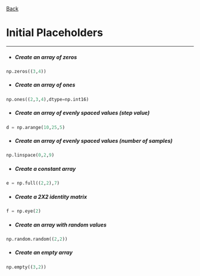 [Back](../numpy.md)

# Initial Placeholders
---

- ##### Create an array of zeros
```python
np.zeros((3,4))
```
- ##### Create an array of ones
```python
np.ones((2,3,4),dtype=np.int16)
```
- ##### Create an array of evenly spaced values (step value)
```python
d = np.arange(10,25,5)
```
- ##### Create an array of evenly spaced values (number of samples)
```python
np.linspace(0,2,9)
```
- ##### Create a constant array
```python
e = np.full((2,2),7)
```
- ##### Create a 2X2 identity matrix
```python
f = np.eye(2)
```
- ##### Create an array with random values
```python
np.random.random((2,2))
```
- ##### Create an empty array
```python
np.empty((3,2))
```
